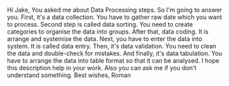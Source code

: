 Hi Jake,
You asked me about Data Processing steps. So I'm going to answer you.
First, it's a data collection. You have to gather raw date which you want to process. Second step is called data sorting. You need to create categories to organise the data into groups. After that, data coding. It is arrange and systemise the data. Next, you have to enter the data into system. It is called data entry. Then, it's data validation. You need to clean the data and double-check for mistakes. And finally, it's data tabulation. You have to arrange the data into table format so that it can be analysed. 
I hope this description help in your work. Also you can ask me if you don't understand something.
Best wishes,
Roman